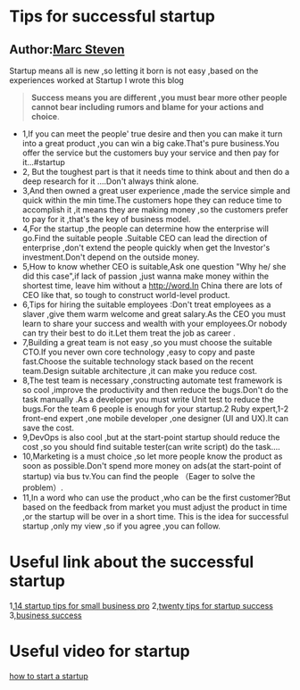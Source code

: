 # Tips for successful startup
Author:[Marc Steven](https://twitter.com/marcstevencoder)
---
Startup means all is new ,so letting it born is not easy ,based on the experiences worked at Startup I wrote this blog
> **Success means you are different ,you must bear more other people cannot bear including rumors and blame for your actions and choice**.


* 1,If you can meet the people' true desire and then you can make it turn into a great product ,you can win a big cake.That's pure business.You  offer the service but the customers buy your service and then pay for it...#startup
* 2, But the toughest part is that it needs time to think about and then do a deep research for it ....Don't always think alone.
* 3,And then owned  a great user experience ,made the service simple and quick within the min time.The customers hope they can reduce time to accomplish it ,it means they are making money ,so the customers prefer to pay for it ,that's the key of business model.
* 4,For the startup ,the people can determine how the enterprise will go.Find the suitable people  .Suitable CEO can lead the direction of enterprise ,don't extend the people quickly when get the Investor's investment.Don't depend on the outside money.
* 5,How to know whether CEO is suitable,Ask one question "Why he/ she did this case",if lack of passion ,just wanna make money within the shortest time, leave him without a http://word.In  China there are lots of CEO like that, so tough to construct world-level product.
* 6,Tips for hiring the suitable employees :Don't treat employees as a slaver ,give them warm welcome and great salary.As  the CEO you must learn to share your success and wealth with your employees.Or nobody can try their best to do it.Let them treat the job as career .
* 7,Building a great team is not easy ,so you must choose the suitable CTO.If you never own core technology ,easy to copy and paste fast.Choose the suitable technology stack based on the recent team.Design  suitable architecture ,it can make you  reduce cost.
* 8,The test team is necessary ,constructing automate test framework is so cool ,improve the productivity and then reduce the bugs.Don't do the task manually .As a developer you must write Unit test to reduce the bugs.For the team 6 people is enough for your startup.2 Ruby expert,1-2 front-end expert ,one mobile developer ,one designer (UI and UX).It can save the cost.
* 9,DevOps is also cool ,but at the start-point startup should reduce the cost ,so you should find suitable tester(can write script) do the task....
* 10,Marketing is a must choice ,so let more people know the product as soon as possible.Don't spend more money on ads(at the start-point of startup) via bus tv.You  can find the people （Eager to solve the problem）.
* 11,In a word who can use the product ,who can be the first customer?But based on the feedback from market you must adjust the product in time ,or the startup will be over in a short time.
This is the idea for successful startup ,only my view ,so if you agree ,you can follow.

# Useful link about the successful startup
1,[14 startup tips for small business pro](https://www.forbes.com/sites/allbusiness/2017/12/17/14-startup-tips-from-small-business-pros/)
2,[twenty tips for startup success](https://www.forbes.com/sites/maryjuetten/2018/05/03/twenty-tips-for-startup-success/)
3,[business success](https://www.businessknowhow.com/startup/business-success.htm)

# Useful video for startup
[how to start a startup](https://www.youtube.com/watch?v=CBYhVcO4WgI)




